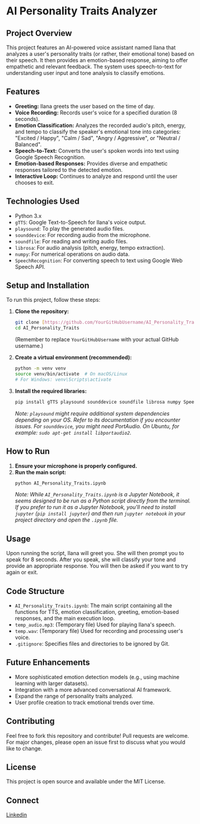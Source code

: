 # AI Personality Traits Analyzer

## Project Overview
This project features an AI-powered voice assistant named Ilana that analyzes a user's personality traits (or rather, their emotional tone) based on their speech. It then provides an emotion-based response, aiming to offer empathetic and relevant feedback. The system uses speech-to-text for understanding user input and tone analysis to classify emotions.

## Features
* **Greeting:** Ilana greets the user based on the time of day.
* **Voice Recording:** Records user's voice for a specified duration (8 seconds).
* **Emotion Classification:** Analyzes the recorded audio's pitch, energy, and tempo to classify the speaker's emotional tone into categories: "Excited / Happy", "Calm / Sad", "Angry / Aggressive", or "Neutral / Balanced".
* **Speech-to-Text:** Converts the user's spoken words into text using Google Speech Recognition.
* **Emotion-based Responses:** Provides diverse and empathetic responses tailored to the detected emotion.
* **Interactive Loop:** Continues to analyze and respond until the user chooses to exit.

## Technologies Used
* Python 3.x
* `gTTS`: Google Text-to-Speech for Ilana's voice output.
* `playsound`: To play the generated audio files.
* `sounddevice`: For recording audio from the microphone.
* `soundfile`: For reading and writing audio files.
* `librosa`: For audio analysis (pitch, energy, tempo extraction).
* `numpy`: For numerical operations on audio data.
* `SpeechRecognition`: For converting speech to text using Google Web Speech API.

## Setup and Installation

To run this project, follow these steps:

1.  **Clone the repository:**
    ```bash
    git clone [https://github.com/YourGitHubUsername/AI_Personality_Traits.git](https://github.com/YourGitHubUsername/AI_Personality_Traits.git)
    cd AI_Personality_Traits
    ```
    (Remember to replace `YourGitHubUsername` with your actual GitHub username.)

2.  **Create a virtual environment (recommended):**
    ```bash
    python -m venv venv
    source venv/bin/activate  # On macOS/Linux
    # For Windows: venv\Scripts\activate
    ```

3.  **Install the required libraries:**
    ```bash
    pip install gTTS playsound sounddevice soundfile librosa numpy SpeechRecognition
    ```
    *Note: `playsound` might require additional system dependencies depending on your OS. Refer to its documentation if you encounter issues.*
    *For `sounddevice`, you might need PortAudio. On Ubuntu, for example: `sudo apt-get install libportaudio2`.*

## How to Run

1.  **Ensure your microphone is properly configured.**
2.  **Run the main script:**
    ```bash
    python AI_Personality_Traits.ipynb
    ```
    *Note: While `AI_Personality_Traits.ipynb` is a Jupyter Notebook, it seems designed to be run as a Python script directly from the terminal. If you prefer to run it as a Jupyter Notebook, you'll need to install `jupyter` (`pip install jupyter`) and then run `jupyter notebook` in your project directory and open the `.ipynb` file.*

## Usage
Upon running the script, Ilana will greet you. She will then prompt you to speak for 8 seconds. After you speak, she will classify your tone and provide an appropriate response. You will then be asked if you want to try again or exit.

## Code Structure
* `AI_Personality_Traits.ipynb`: The main script containing all the functions for TTS, emotion classification, greeting, emotion-based responses, and the main execution loop.
* `temp_audio.mp3`: (Temporary file) Used for playing Ilana's speech.
* `temp.wav`: (Temporary file) Used for recording and processing user's voice.
* `.gitignore`: Specifies files and directories to be ignored by Git.

## Future Enhancements
* More sophisticated emotion detection models (e.g., using machine learning with larger datasets).
* Integration with a more advanced conversational AI framework.
* Expand the range of personality traits analyzed.
* User profile creation to track emotional trends over time.

## Contributing
Feel free to fork this repository and contribute! Pull requests are welcome. For major changes, please open an issue first to discuss what you would like to change.

## License
This project is open source and available under the MIT License.

## Connect
[Linkedin](https://www.linkedin.com/in/anjankarthikchandra)

